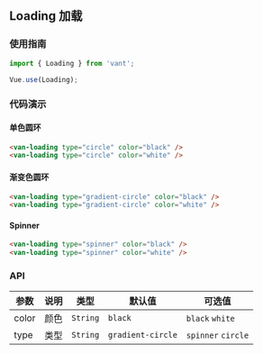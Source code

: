 ## Loading 加载

### 使用指南
``` javascript
import { Loading } from 'vant';

Vue.use(Loading);
```

### 代码演示

#### 单色圆环

```html
<van-loading type="circle" color="black" />
<van-loading type="circle" color="white" />
```

#### 渐变色圆环

```html
<van-loading type="gradient-circle" color="black" />
<van-loading type="gradient-circle" color="white" />
```

#### Spinner

```html
<van-loading type="spinner" color="black" />
<van-loading type="spinner" color="white" />
```

### API

| 参数 | 说明 | 类型 | 默认值 | 可选值 |
|-----------|-----------|-----------|-------------|-------------|
| color | 颜色 | `String` | `black` | `black` `white` |
| type | 类型 | `String` | `gradient-circle` | `spinner` `circle` |

